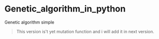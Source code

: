 # Genetic_algorithm_in_python
Genetic algorithm simple
> This version is't yet mutation function and i will add it in next version.
